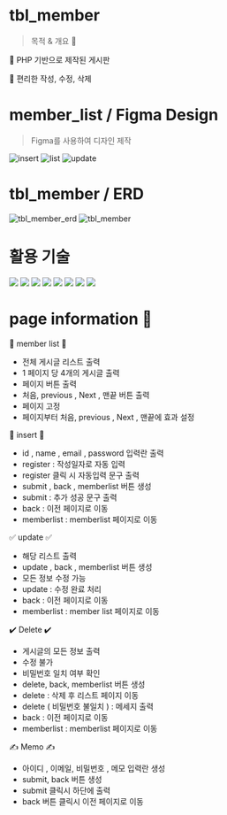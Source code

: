 # tbl_member

> 목적 & 개요 💭
>
> 
 🔨 PHP 기반으로 제작된  게시판 

 
 🔨  편리한 작성, 수정, 삭제  

# member_list / Figma Design 

> Figma를 사용하여 디자인 제작

![insert](https://github.com/HongDawww/tbl_member_/assets/142575028/d77e29ac-75ee-449b-80aa-dde52486d279)
![list](https://github.com/HongDawww/tbl_member_/assets/142575028/ef95af4e-fb9e-43ad-9344-b16c9cff153c)
![update](https://github.com/HongDawww/tbl_member_/assets/142575028/218dcbd2-52aa-4632-a458-3239eb084958)

# tbl_member / ERD
![tbl_member_erd](https://github.com/HongDawww/tbl_member/assets/142575028/068b629f-76b4-4372-adc1-20abde11ab5d)
![tbl_member](https://github.com/HongDawww/tbl_member/assets/142575028/ef85ea74-fd77-4e02-872d-5e8f6f847e77)


# 활용 기술
  <div>
   <img src="https://img.shields.io/badge/html5-E34F26?style=for-the-badge&logo=html5&logoColor=white"> 
   <img src="https://img.shields.io/badge/css-1572B6?style=for-the-badge&logo=css3&logoColor=white">
   <img src="https://img.shields.io/badge/github-181717?style=for-the-badge&logo=github&logoColor=white">
   <img src="https://img.shields.io/badge/mariaDB-003545?style=for-the-badge&logo=mariaDB&logoColor=white">
   <img src="https://img.shields.io/badge/PHP-777BB4?style=for-the-badge&logo=php&logoColor=white">
   <img src="https://img.shields.io/badge/Figma-F24E1E?style=for-the-badge&logo=Figma&logoColor=white">
   <img src="https://img.shields.io/badge/VisualStudio-5C2D91?style=for-the-badge&logo=Slack&logoColor=white">
   <img src="https://img.shields.io/badge/bootstrap-7952B3?style=for-the-badge&logo=bootstrap&logoColor=white">
  </div>

# page information 💁
📃 member list 📃
- 전체 게시글 리스트 출력
-  1 페이지 당 4개의 게시글 출력
- 페이지 버튼 출력
- 처음, previous , Next , 맨끝 버튼 출력
- 페이지 고정
- 페이지부터 처음, previous , Next , 맨끝에 효과 설정

📓 insert 📓
  - id , name , email , password 입력란 출력
  - register : 작성일자로 자동 입력
  - register 클릭 시 자동입력 문구 출력
  - submit , back , memberlist 버튼 생성
  - submit : 추가 성공 문구 출력
  - back : 이전 페이지로 이동
  - memberlist : memberlist 페이지로 이동

✅ update ✅
  - 해당 리스트 출력
  - update , back , memberlist 버튼 생성
  - 모든 정보 수정 가능
  - update : 수정 완료 처리
  - back : 이전 페이지로 이동
  - memberlist : member list 페이지로 이동

✔️ Delete ✔️
  - 게시글의 모든 정보 출력
  - 수정 불가
  - 비밀번호 일치 여부 확인
  - delete, back, memberlist 버튼 생성
  - delete : 삭제 후 리스트 페이지 이동
  - delete ( 비밀번호 불일치 ) :  메세지 출력
  - back : 이전 페이지로 이동
  - memberlist : memberlist 페이지로 이동

✍️ Memo ✍️ 
 - 아이디 , 이메일, 비밀번호 , 메모 입력란 생성
 - submit, back 버튼 생성
 - submit 클릭시 하단에 출력
 - back 버튼 클릭시 이전 페이지로 이동 
